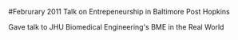 #Februrary 2011 Talk on Entrepeneurship in Baltimore Post Hopkins

Gave talk to JHU Biomedical Engineering's BME in the Real World

